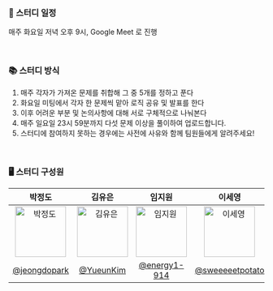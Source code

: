 ### 📅 스터디 일정

매주 화요일 저녁 오후 9시, Google Meet 로 진행

<br>

### 📚 스터디 방식

1. 매주 각자가 가져온 문제를 취합해 그 중 5개를 정하고 푼다 <br/>
2. 화요일 미팅에서 각자 한 문제씩 맡아 로직 공유 및 발표를 한다
3. 이후 어려운 부분 및 논의사항에 대해 서로 구체적으로 나눠본다
4. 매주 일요일 23시 59분까지 다섯 문제 이상을 풀이하여 업로드합니다.
5. 스터디에 참여하지 못하는 경우에는 사전에 사유와 함께 팀원들에게 알려주세요!

<br>

### 🖥 스터디 구성원

|                                               박정도<br>                                               |                                                 김유은                                                 |                                                 임지원                                                  |                                                 이세영                                                 |                                                 김진형                                                 |
| :----------------------------------------------------------------------------------------------------: | :----------------------------------------------------------------------------------------------------: | :-----------------------------------------------------------------------------------------------------: | :----------------------------------------------------------------------------------------------------: | :----------------------------------------------------------------------------------------------------: |
| <img alt="박정도" src="https://avatars.githubusercontent.com/u/72500346?v=4" height="100" width="100"> | <img alt="김유은" src="https://avatars.githubusercontent.com/u/65431814?v=4" height="100" width="100"> | <img alt="임지원" src="https://avatars.githubusercontent.com/u/108319907?v=4" height="100" width="100"> | <img alt="이세영" src="https://avatars.githubusercontent.com/u/97039896?v=4" height="100" width="100"> | <img alt="김진형" src="https://avatars.githubusercontent.com/u/93902029?v=4" height="100" width="100"> |
|                             [@jeongdopark](https://github.com/jeongdopark)                             |                                [@YueunKim](https://github.com/YueunKim)                                |                             [@energy1-914](https://github.com/energy1-914)                              |                          [@sweeeeetpotato](https://github.com/sweeeeetpotato)                          |                               [@jinnkimm7](https://github.com/jinnkimm7)                               |
